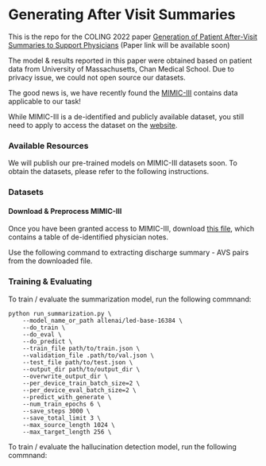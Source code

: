 # Generating After Visit Summaries

This is the repo for the COLING 2022 paper [Generation of Patient After-Visit Summaries to Support Physicians](https://coling2022.org/) (Paper link will be available soon)

The model & results reported in this paper were obtained based on patient data from University of Massachusetts, Chan Medical School. Due to privacy issue, we could not open source our datasets. 

The good news is, we have recently found the [MIMIC-III](https://physionet.org/content/mimiciii/1.4/) contains data applicable to our task!

While MIMIC-III is a de-identified and publicly available dataset, you still need to apply to access the dataset on the [website](https://physionet.org/content/mimiciii/1.4/).

### Available Resources

We will publish our pre-trained models on MIMIC-III datasets soon. To obtain the datasets, please refer to the following instructions.

### Datasets

#### Download & Preprocess MIMIC-III

Once you have been granted access to MIMIC-III, download [this file](https://physionet.org/content/mimiciii/1.4/NOTEEVENTS.csv.gz), which contains a table of de-identified physician notes.

Use the following command to extracting discharge summary - AVS pairs from the downloaded file. 



### Training & Evaluating 

To train / evaluate the summarization model, run the following commnand:

```
python run_summarization.py \
    --model_name_or_path allenai/led-base-16384 \
    --do_train \
    --do_eval \
    --do_predict \
    --train_file path/to/train.json \
    --validation_file .path/to/val.json \
    --test_file path/to/test.json \
    --output_dir path/to/output_dir \
    --overwrite_output_dir \
    --per_device_train_batch_size=2 \
    --per_device_eval_batch_size=2 \
    --predict_with_generate \
    --num_train_epochs 6 \
    --save_steps 3000 \
    --save_total_limit 3 \
    --max_source_length 1024 \
    --max_target_length 256 \
```

To train / evaluate the hallucination detection model, run the following commnand:

```

```
